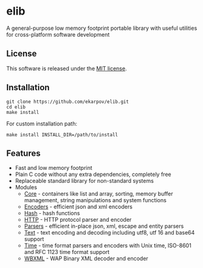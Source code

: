 # elib

A general-purpose low memory footprint portable library with useful utilities for cross-platform software development 

## License

This software is released under the [MIT license](https://github.com/nullable/libxmlquery/blob/master/LICENSE).

## Installation

```console
git clone https://github.com/ekarpov/elib.git
cd elib
make install
```

For custom installation path:
```console
make install INSTALL_DIR=/path/to/install
```

## Features

* Fast and low memory footprint
* Plain C code without any extra dependencies, completely free 
* Replaceable standard library for non-standard systems
* Modules
  * [Core](docs/elibc.md) - containers like list and array, sorting, memory buffer management, string manipulations and system functions
  * [Encoders](docs/encoders.md) - efficient json and xml encoders
  * [Hash](docs/hash.md) - hash functions
  * [HTTP](docs/http.md) - HTTP protocol parser and encoder
  * [Parsers](docs/parsers.md) - efficient in-place json, xml, escape and entity parsers
  * [Text](docs/text.md) - text encoding and decoding including utf8, utf 16 and base64 support
  * [Time](docs/time.md) - time format parsers and encoders with Unix time, ISO-8601 and RFC 1123 time format support
  * [WBXML](docs/wbxml.md) - WAP Binary XML decoder and encoder

